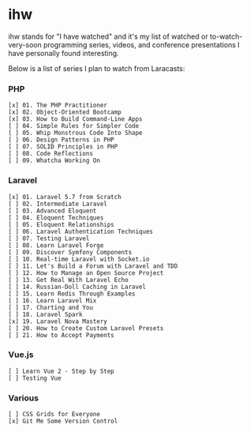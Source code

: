 # ihw

ihw stands for "I have watched" and it's my list of watched or 
to-watch-very-soon programming series, videos, and conference presentations 
I have personally found interesting.

Below is a list of series I plan to watch from Laracasts:

### PHP

    [x] 01. The PHP Practitioner
    [x] 02. Object-Oriented Bootcamp
    [x] 03. How to Build Command-Line Apps
    [ ] 04. Simple Rules for Simpler Code
    [ ] 05. Whip Monstrous Code Into Shape
    [ ] 06. Design Patterns in PHP
    [ ] 07. SOLID Principles in PHP
    [ ] 08. Code Reflections
    [ ] 09. Whatcha Working On

    
### Laravel
    
    [x] 01. Laravel 5.7 from Scratch
    [ ] 02. Intermediate Laravel
    [ ] 03. Advanced Eloquent
    [ ] 04. Eloquent Techniques
    [ ] 05. Eloquent Relationships
    [ ] 06. Laravel Authentication Techniques
    [ ] 07. Testing Laravel
    [ ] 08. Learn Laravel Forge
    [ ] 09. Discover Symfony Components
    [ ] 10. Real-time Laravel with Socket.io
    [ ] 11. Let's Build a Forum with Laravel and TDD
    [ ] 12. How to Manage an Open Source Project
    [ ] 13. Get Real With Laravel Echo
    [ ] 14. Russian-Doll Caching in Laravel
    [ ] 15. Learn Redis Through Examples
    [ ] 16. Learn Laravel Mix
    [ ] 17. Charting and You
    [ ] 18. Laravel Spark
    [x] 19. Laravel Nova Mastery
    [ ] 20. How to Create Custom Laravel Presets
    [ ] 21. How to Accept Payments

### Vue.js

    [ ] Learn Vue 2 - Step by Step
    [ ] Testing Vue

### Various

    [ ] CSS Grids for Everyone
    [x] Git Me Some Version Control
